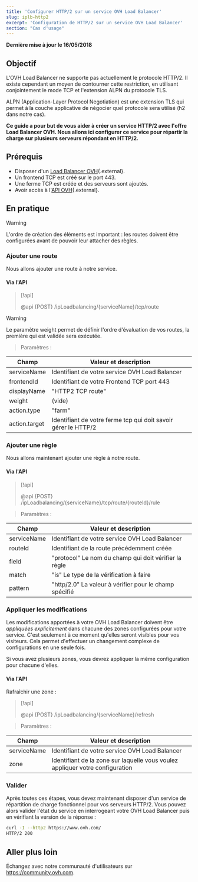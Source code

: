 ```yaml
---
title: 'Configurer HTTP/2 sur un service OVH Load Balancer'
slug: iplb-http2
excerpt: 'Configuration de HTTP/2 sur un service OVH Load Balancer'
section: "Cas d'usage"
---
```


**Dernière mise à jour le 16/05/2018**

## Objectif

L'OVH Load Balancer ne supporte pas actuellement le protocole HTTP/2. Il existe cependant un moyen de contourner cette restriction, en utilisant conjointement le mode TCP et l'extension ALPN du protocole TLS.


ALPN (Application-Layer Protocol Negotiation) est une extension TLS qui permet à la couche applicative de négocier quel protocole sera utilisé (h2 dans notre cas).

**Ce guide a pour but de vous aider à créer un service HTTP/2 avec l'offre Load Balancer OVH. Nous allons ici configurer ce service pour répartir la charge sur plusieurs serveurs répondant en HTTP/2.**


## Prérequis

- Disposer d'un [Load Balancer OVH](https://www.ovh.com/fr/solutions/load-balancer/){.external}.
- Un frontend TCP est créé sur le port 443.
- Une ferme TCP est créée et des serveurs sont ajoutés.
- Avoir accès à l'[API OVH](https://api.ovh.com/){.external}.

## En pratique

> [!warning]
>
> L'ordre de création des éléments est important : les routes doivent être configurées avant de pouvoir leur attacher des règles.
> 


### Ajouter une route

Nous allons ajouter une route à notre service.


#### Via l'API

> [!api]
>
> @api {POST} /ipLoadbalancing/{serviceName}/tcp/route
> 

> [!warning]
>
> Le paramètre weight permet de définir l'ordre d'évaluation de vos routes, la première qui est validée sera exécutée.
> 

> Paramètres :

|Champ|Valeur et description|
|---|---|
|serviceName|Identifiant de votre service OVH Load Balancer|
|frontendId|Identifiant de votre Frontend TCP port 443|
|displayName|"HTTP2 TCP route"|
|weight|(vide)|
|action.type|"farm"|
|action.target|Identifiant de votre ferme tcp qui doit savoir gérer le HTTP/2|


### Ajouter une règle

Nous allons maintenant ajouter une règle à notre route.



#### Via l'API

> [!api]
>
> @api {POST} /ipLoadbalancing/{serviceName}/tcp/route/{routeId}/rule
> 

> Paramètres :

|Champ|Valeur et description|
|---|---|
|serviceName|Identifiant de votre service OVH Load Balancer|
|routeId|Identifiant de la route précédemment créée|
|field|"protocol" Le nom du champ qui doit vérifier la règle|
|match|"is" Le type de la vérification à faire|
|pattern|"http/2.0" La valeur à vérifier pour le champ spécifié|


### Appliquer les modifications

Les modifications apportées à votre OVH Load Balancer doivent être *appliquées explicitement* dans chacune des zones configurées pour votre service. C'est seulement à ce moment qu'elles seront visibles pour vos visiteurs. Cela permet d'effectuer un changement complexe de configurations en une seule fois.

Si vous avez plusieurs zones, vous devrez appliquer la même configuration pour chacune d'elles.


#### Via l'API

Rafraîchir une zone :

> [!api]
>
> @api {POST} /ipLoadbalancing/{serviceName}/refresh
> 

> Paramètres :

|Champ|Valeur et description|
|---|---|
|serviceName|Identifiant de votre service OVH Load Balancer|
|zone|Identifiant de la zone sur laquelle vous voulez appliquer votre configuration|


### Valider

Après toutes ces étapes, vous devez maintenant disposer d'un service de répartition de charge fonctionnel pour vos serveurs HTTP/2. Vous pouvez alors valider l'état du service en interrogeant votre OVH Load Balancer puis en vérifiant la version de la réponse :

```bash
curl -I --http2 https://www.ovh.com/
HTTP/2 200
```

## Aller plus loin

Échangez avec notre communauté d'utilisateurs sur <https://community.ovh.com>.